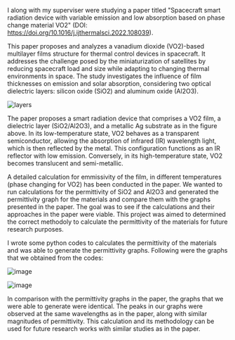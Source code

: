I along with my superviser were studying a paper titled "Spacecraft smart radiation device with variable emission and low absorption based on phase change material VO2" (DOI: https://doi.org/10.1016/j.ijthermalsci.2022.108039). 

This paper proposes and analyzes a vanadium dioxide (VO2)-based multilayer films structure for thermal control devices in spacecraft. It addresses the challenge posed by the miniaturization of satellites by reducing spacecraft load and size while adapting to changing thermal environments in space. The study investigates the influence of film thicknesses on emission and solar absorption, considering two optical dielectric layers: silicon oxide (SiO2) and aluminum oxide (Al2O3). 

![layers](https://github.com/aregmi98/Smart-Radiation-Research-Project/assets/151678499/8cbcb78a-aafb-4be6-9f6d-1eaf8dddcf75)

The paper proposes a smart radiation device that comprises a VO2 film, a dielectric layer (SiO2/Al2O3), and a metallic Ag substrate as in the figure above. In its low-temperature state, VO2 behaves as a transparent semiconductor, allowing the absorption of infrared (IR) wavelength light, which is then reflected by the metal. This configuration functions as an IR reflector with low emission. Conversely, in its high-temperature state, VO2 becomes translucent and semi-metallic.

A detailed calculation for emmissivity of the film, in different temperatures (phase changing for VO2) has been conducted in the paper. We wanted to run calculations for the permittivity of SiO2 and Al2O3 and generated the permittivity graph for the materials and compare them with the graphs presented in the paper. The goal was to see if the calculations and their approaches in the paper were viable. This project was aimed to determined the correct methodoly to calculate the permittivity of the materials for future research purposes. 

I wrote some python codes to calculates the permittivity of the materials and was able to generate the permittivity graphs. Following were the graphs that we obtained from the codes:

![image](https://github.com/aregmi98/Smart-Radiation-Research-Project/assets/151678499/bd22ac08-a1e3-4d09-b939-8f046fd50cc2)

![image](https://github.com/aregmi98/Smart-Radiation-Research-Project/assets/151678499/077978bc-7546-417a-9490-ee2c279f0958)

In comparison with the permittivity graphs in the paper, the graphs that we were able to generate were identical. The peaks in our graphs were observed at the same wavelengths as in the paper, along with similar magnitudes of permittivity. This calculation and its methodology can be used for future research works with similar studies as in the paper.

